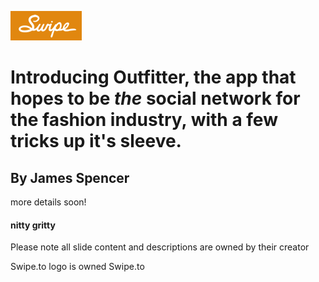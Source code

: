 [![view on swipe.to](swipeto_button.png)](https://swipe.to/9713s)

# Introducing __Outfitter__, the app that hopes to be __*the*__ social network for the fashion industry, with a few tricks up it's sleeve.
## By James Spencer

more details soon!

#### nitty gritty
Please note all slide content and descriptions are owned by their creator

Swipe.to logo is owned Swipe.to
